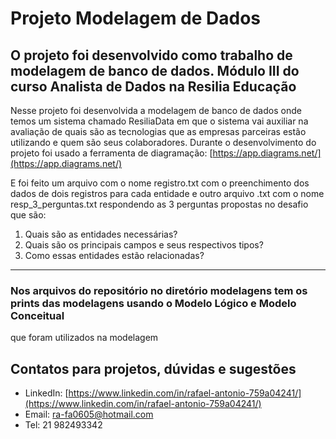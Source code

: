 # Projeto Modelagem de Dados
## O projeto foi desenvolvido como trabalho de modelagem de banco de dados. Módulo III do curso Analista de Dados na Resilia Educação
Nesse projeto foi desenvolvida a modelagem de banco de dados onde temos um sistema chamado ResiliaData
em que o sistema vai auxiliar na avaliação de quais são as tecnologias que as empresas parceiras
estão utilizando e quem são seus colaboradores.
Durante o desenvolvimento do projeto foi usado a ferramenta de diagramação:
[https://app.diagrams.net/](https://app.diagrams.net/)

E foi feito um arquivo com o nome registro.txt com o preenchimento dos dados de dois registros para cada entidade
e outro arquivo .txt com o nome resp_3_perguntas.txt respondendo as 3 perguntas propostas no desafio que são:

1. Quais são as entidades necessárias?
2. Quais são os principais campos e seus respectivos tipos?
3. Como essas entidades estão relacionadas?
---

### Nos arquivos do repositório no diretório modelagens tem os prints das modelagens usando o Modelo Lógico e Modelo Conceitual
que foram utilizados na modelagem

## Contatos para projetos, dúvidas e sugestões
- LinkedIn: [https://www.linkedin.com/in/rafael-antonio-759a04241/](https://www.linkedin.com/in/rafael-antonio-759a04241/)
- Email: ra-fa0605@hotmail.com
- Tel: 21 982493342


